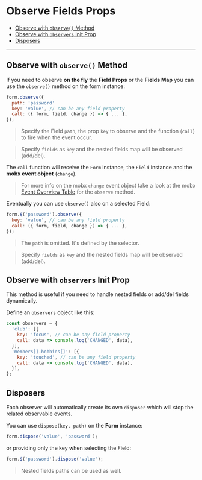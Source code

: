 # Observe Fields Props

* [Observe with `observe()` Method]()
* [Observe with `observers` Init Prop]()
* [Disposers]()

---

## Observe with `observe()` Method

If you need to observe **on the fly** the **Field Props** or the **Fields Map** you can use the `observe()` method on the form instance:

```javascript
form.observe({
  path: 'password'
  key: 'value', // can be any field property
  call: ({ form, field, change }) => { ... },
});
```

> Specify the Field `path`, the prop `key` to observe and the function (`call`) to fire when the event occur.

> Specify `fields` as `key` and the nested fields map will be observed (add/del).

The `call` function will receive the `Form` instance, the `Field` instance and the **mobx event object** (`change`).

> For more info on the mobx `change` event object take a look at the mobx [Event Overview Table](http://mobxjs.github.io/mobx/refguide/observe.html) for the `observe` method.

Eventually you can use `observe()` also on a selected Field:

```javascript
form.$('password').observe({
  key: 'value', // can be any field property
  call: ({ form, field, change }) => { ... },
});
```

> The `path` is omitted. It's defined by the selector.

> Specify `fields` as `key` and the nested fields map will be observed (add/del).

## Observe with `observers` Init Prop

This method is useful if you need to handle nested fields or add/del fields dynamically.

Define an `observers` object like this:

```javascript
const observers = {
  'club': [{
    key: 'focus', // can be any field property
    call: data => console.log('CHANGED', data),
  }],
  'members[].hobbies[]': [{
    key: 'touched', // can be any field property
    call: data => console.log('CHANGED', data),
  }],
};
```

## Disposers

Each observer will automatically create its own `disposer` which will stop the related observable events.

You can use `dispose(key, path)` on the **Form** instance:

```javascript
form.dispose('value', 'password');
```

or providing only the key when selecting the Field:

```javascript
form.$('password').dispose('value');
```

> Nested fields paths can be used as well.


